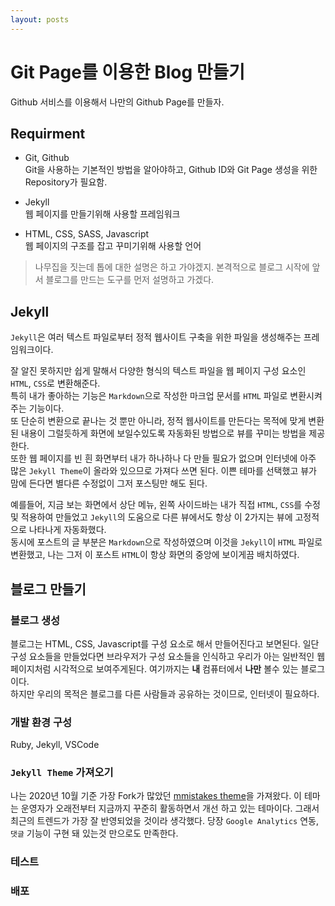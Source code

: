 ```yaml
---
layout: posts
---
```

# Git Page를 이용한 Blog 만들기

Github 서비스를 이용해서 나만의 Github Page를 만들자.

## Requirment

* Git, Github<br/>
    Git을 사용하는 기본적인 방법을 알아야하고, Github ID와 Git Page 생성을 위한 Repository가 필요함.

* Jekyll<br/>
    웹 페이지를 만들기위해 사용할 프레임워크

* HTML, CSS, SASS, Javascript<br/>
    웹 페이지의 구조를 잡고 꾸미기위해 사용할 언어

> 나무집을 짓는데 톱에 대한 설명은 하고 가야겠지. 본격적으로 블로그 시작에 앞서 블로그를 만드는 도구를 먼저 설명하고 가겠다.

## Jekyll

`Jekyll`은 여러 텍스트 파일로부터 정적 웹사이트 구축을 위한 파일을 생성해주는 프레임워크이다.

잘 알진 못하지만 쉽게 말해서 다양한 형식의 텍스트 파일을 웹 페이지 구성 요소인 `HTML`, `CSS`로 변환해준다.<br/>
특히 내가 좋아하는 기능은 `Markdown`으로 작성한 마크업 문서를 `HTML` 파일로 변환시켜주는 기능이다.<br/>
또 단순히 변환으로 끝나는 것 뿐만 아니라, 정적 웹사이트를 만든다는 목적에 맞게 변환된 내용이 그럴듯하게 화면에 보일수있도록 자동화된 방법으로 뷰를 꾸미는 방법을 제공한다.<br/>
또한 웹 페이지를 빈 흰 화면부터 내가 하나하나 다 만들 필요가 없으며 인터넷에 아주 많은 `Jekyll Theme`이 올라와 있으므로 가져다 쓰면 된다. 이쁜 테마를 선택했고 뷰가 맘에 든다면 별다른 수정없이 그저 포스팅만 해도 된다.

예를들어, 지금 보는 화면에서 상단 메뉴, 왼쪽 사이드바는 내가 직접 `HTML`, `CSS`를 수정 및 적용하여 만들었고 `Jekyll`의 도움으로 다른 뷰에서도 항상 이 2가지는 뷰에 고정적으로 나타나게 자동화했다.<br/>
동시에 포스트의 글 부분은 `Markdown`으로 작성하였으며 이것을 `Jekyll`이 `HTML` 파일로 변환했고, 나는 그저 이 포스트 `HTML`이 항상 화면의 중앙에 보이게끔 배치하였다.

## 블로그 만들기

### 블로그 생성

블로그는 HTML, CSS, Javascript를 구성 요소로 해서 만들어진다고 보면된다. 일단 구성 요소들을 만들었다면 브라우저가 구성 요소들을 인식하고 우리가 아는 일반적인 웹 페이지처럼 시각적으로 보여주게된다. 여기까지는 __내__ 컴퓨터에서 __나만__ 볼수 있는 블로그이다.<br/>하지만 우리의 목적은 블로그를 다른 사람들과 공유하는 것이므로, 인터넷이 필요하다.

### 개발 환경 구성

Ruby, Jekyll, VSCode

### `Jekyll Theme` 가져오기

나는 2020년 10월 기준 가장 Fork가 많았던 [mmistakes theme](https://github.com/mmistakes/minimal-mistakes)을 가져왔다. 이 테마는 운영자가 오래전부터 지금까지 꾸준히 활동하면서 개선 하고 있는 테마이다. 그래서 최근의 트렌드가 가장 잘 반영되었을 것이라 생각했다. 당장 `Google Analytics` 연동, `댓글` 기능이 구현 돼 있는것 만으로도 만족한다.

### 테스트

### 배포
